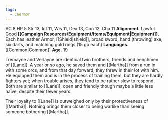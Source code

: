 ```yaml
---
tags:
  - Caermor
---
```

AC 8
HP 5
Str 13, Int 11, Wis 11, Dex 13, Con 12, Cha 11 
**Alignment.** Lawful Good
**[[Campaign Resources/Equipment/Items/Equipment|Equipment]].** Each has leather Armor, [[Shield|shield]], broad sword, hand (throwing) axe, six darts, and matching gold rings (15 gp each)
**Languages.** [[Common|Common]]
**Age.** 19

Tremayne and Verlayne are identical twin brothers, friends and henchmen of [[Lane]]. A year or so ago, he saved them and [[Martha]] from a run in with some orcs, and from that day forward, they threw in their lot with him. He equipped them and is in the process of training them, but they are hardly fighters yet; when trouble arises, they tend to be rather slow to respond. Both are similar to [[Lane]], open and friendly though maybe a little less naïve, despite their fewer years. 

Their loyalty to [[Lane]] is outweighed only by their protectiveness of [[Martha]]. Nothing brings them closer to being warlike than seeing someone bothering [[Martha]].
